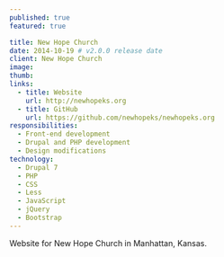 ```yaml
---
published: true
featured: true

title: New Hope Church
date: 2014-10-19 # v2.0.0 release date
client: New Hope Church
image:
thumb:
links:
  - title: Website
    url: http://newhopeks.org
  - title: GitHub
    url: https://github.com/newhopeks/newhopeks.org
responsibilities:
  - Front-end development
  - Drupal and PHP development
  - Design modifications
technology:
  - Drupal 7
  - PHP
  - CSS
  - Less
  - JavaScript
  - jQuery
  - Bootstrap
---
```


Website for New Hope Church in Manhattan, Kansas.
